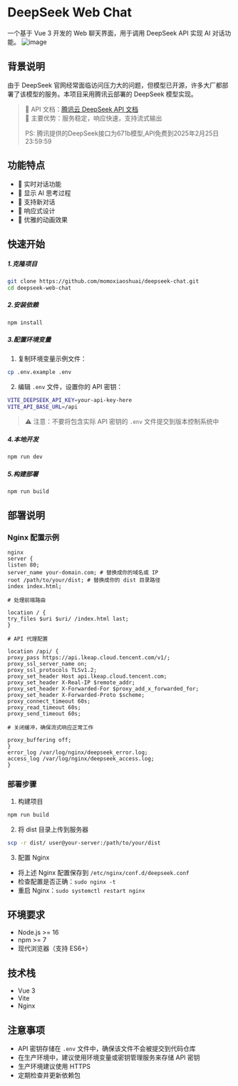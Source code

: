 # DeepSeek Web Chat

一个基于 Vue 3 开发的 Web 聊天界面，用于调用 DeepSeek API 实现 AI 对话功能。
![image](https://github.com/user-attachments/assets/66041177-c7ce-433c-a3f5-fb45f6454f65)



## 背景说明

由于 DeepSeek 官网经常面临访问压力大的问题，但模型已开源，许多大厂都部署了该模型的服务。本项目采用腾讯云部署的 DeepSeek 模型实现。

> 🔗 API 文档：[腾讯云 DeepSeek API 文档](https://cloud.tencent.com/document/product/1772/115969)  
> 🎯 主要优势：服务稳定，响应快速，支持流式输出
>
> PS: 腾讯提供的DeepSeek接口为671b模型,API免费到2025年2月25日23:59:59

## 功能特点

- 💬 实时对话功能
- 🤔 显示 AI 思考过程
- 🔄 支持新对话
- 📱 响应式设计
- 🌈 优雅的动画效果

## 快速开始

##### 1.克隆项目

```bash
git clone https://github.com/momoxiaoshuai/deepseek-chat.git
cd deepseek-web-chat
```

##### 2.安装依赖

  ```bash
  npm install
  ```

##### 3.配置环境变量

1. 复制环境变量示例文件：
```bash
cp .env.example .env
```

2. 编辑 `.env` 文件，设置你的 API 密钥：
```bash
VITE_DEEPSEEK_API_KEY=your-api-key-here
VITE_API_BASE_URL=/api
```

> ⚠️ 注意：不要将包含实际 API 密钥的 `.env` 文件提交到版本控制系统中

##### 4.本地开发

  ```bash
  npm run dev
  ```

##### 5.构建部署

  ```bash
  npm run build
  ```


## 部署说明

### Nginx 配置示例

```
nginx
server {
listen 80;
server_name your-domain.com; # 替换成你的域名或 IP
root /path/to/your/dist; # 替换成你的 dist 目录路径
index index.html;

# 处理前端路由

location / {
try_files $uri $uri/ /index.html last;
}

# API 代理配置

location /api/ {
proxy_pass https://api.lkeap.cloud.tencent.com/v1/;
proxy_ssl_server_name on;
proxy_ssl_protocols TLSv1.2;
proxy_set_header Host api.lkeap.cloud.tencent.com;
proxy_set_header X-Real-IP $remote_addr;
proxy_set_header X-Forwarded-For $proxy_add_x_forwarded_for;
proxy_set_header X-Forwarded-Proto $scheme;
proxy_connect_timeout 60s;
proxy_read_timeout 60s;
proxy_send_timeout 60s;

# 关闭缓冲，确保流式响应正常工作

proxy_buffering off;
}
error_log /var/log/nginx/deepseek_error.log;
access_log /var/log/nginx/deepseek_access.log;
}
```



### 部署步骤

1. 构建项目

  ```bash
  npm run build
  ```
2. 将 dist 目录上传到服务器

  ```bash
  scp -r dist/ user@your-server:/path/to/your/dist
  ```


3. 配置 Nginx
- 将上述 Nginx 配置保存到 `/etc/nginx/conf.d/deepseek.conf`
- 检查配置是否正确：`sudo nginx -t`
- 重启 Nginx：`sudo systemctl restart nginx`

## 环境要求

- Node.js >= 16
- npm >= 7
- 现代浏览器（支持 ES6+）

## 技术栈

- Vue 3
- Vite
- Nginx

## 注意事项

- API 密钥存储在 `.env` 文件中，确保该文件不会被提交到代码仓库
- 在生产环境中，建议使用环境变量或密钥管理服务来存储 API 密钥
- 生产环境建议使用 HTTPS
- 定期检查并更新依赖包
